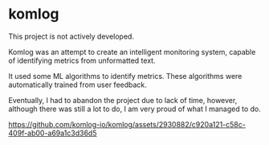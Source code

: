 # komlog

This project is not actively developed.

Komlog was an attempt to create an intelligent monitoring system, capable of identifying metrics from unformatted text. 

It used some ML algorithms to identify metrics. These algorithms were automatically trained from user feedback.

Eventually, I had to abandon the project due to lack of time, however, although there was still a lot to do, I am very proud of what I managed to do.


https://github.com/komlog-io/komlog/assets/2930882/c920a121-c58c-409f-ab00-a69a1c3d36d5

